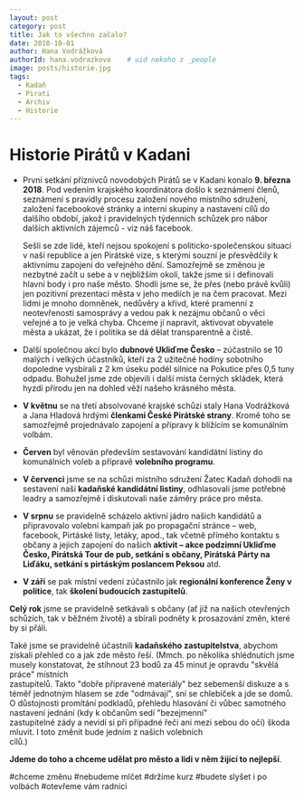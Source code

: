 ```yaml
---
layout: post
category: post
title: Jak to všechno začalo?
date: 2018-10-01
author: Hana Vodrážková
authorId: hana.vodrazkova    # uid nekoho z _people
image: posts/historie.jpg
tags:
  - Kadaň
  - Pirati
  - Archiv
  - Historie
---
```


# Historie Pirátů v Kadani

* První setkání příznivců novodobých Pirátů se v Kadani konalo **9. března 2018**. Pod vedením krajského koordinátora došlo k seznámení členů, seznámení s pravidly procesu založení nového místního sdružení, založení facebookové stránky a interní skupiny a nastavení cílů do dalšího období, jakož i pravidelných týdenních schůzek pro nábor dalších aktivních zájemců - viz náš facebook.

  Sešli se zde lidé, kteří nejsou spokojení s politicko-společenskou situací v naší republice a jen Pirátské vize, s kterými souzní je   přesvědčily k aktivnímu zapojení do veřejného dění. Samozřejmě se změnou je nezbytné začít u sebe a v nejbližším okolí, takže jsme si   i definovali hlavní body i pro naše město. 
  Shodli jsme se, že přes (nebo právě kvůli) jen pozitivní prezentaci města v jeho mediích je na čem pracovat. 
  Mezi lidmi je mnoho domněnek, nedůvěry a křivd, které pramenní z neotevřenosti samosprávy a vedou pak k nezájmu občanů o věci veřejné   a to je velká chyba. 
  Chceme jí napravit, aktivovat obyvatele města a ukázat, že i politika se dá dělat transparentně a čistě.   

* Další společnou akcí bylo **dubnové Ukliďme Česko** – zúčastnilo se 10 malých i velkých účastníků, kteří za 2 užitečné hodiny sobotního dopoledne vysbírali z 2 km úseku podél silnice na Pokutice přes 0,5 tuny odpadu. Bohužel jsme zde objevili i další místa černých skládek, která hyzdí přírodu jen na dohled věží našeho krásného města.

* **V květnu** se na třetí absolvované krajské schůzi staly Hana Vodrážková a Jana Hladová hrdými **členkami České Pirátské strany**. Kromě toho se samozřejmě projednávalo zapojení a přípravy k blížícím se komunálním volbám.

* **Červen** byl věnován především sestavování kandidátní listiny do komunálních voleb a přípravě **volebního programu**.

* **V červenci** jsme se na schůzi místního sdružení Žatec Kadaň dohodli na sestavení naší **kadaňské kandidátní listiny**, odhlasovali jsme potřebné leadry a samozřejmě i diskutovali naše záměry práce pro města.

* **V srpnu** se pravidelně scházelo aktivní jádro našich kandidátů a připravovalo volební kampaň jak po propagační stránce – web, facebook, Pirtáské listy, letáky, apod., tak včetně přímého kontaktu s občany a jejich zapojení do našich **aktivit – akce podzimní Ukliďme Česko, Pirátská Tour de pub, setkání s občany, Pirátská Párty na Liďáku, setkání s pirtáským poslancem Peksou** atd. 

* **V září** se pak místní vedení zúčastnilo jak **regionální konference Ženy v politice**, tak **školení budoucích zastupitelů**. 

**Celý rok** jsme se pravidelně setkávali s občany (ať již na našich otevřených schůzích, tak v běžném životě) a sbírali podněty k prosazování změn, které by si přáli.

  Také jsme se pravidelně účastnili **kadaňského zastupitelstva**, abychom získali přehled co a jak zde město řeší.
  (Mmch. po několika shlédnutích jsme musely konstatovat, že stihnout 23 bodů za 45 minut je opravdu "skvělá práce" místních       
  zastupitelů. Takto "dobře připravené materiály" bez sebemenší diskuze a s téměř jednotným hlasem se zde "odmávají", sní se chlebíček   a jde se domů. 
  O důstojnosti promítání podkladů, přehledu hlasování či vůbec samotného nastavení jednání (kdy k občanům sedí "bezejmenní"    
  zastupitelné zády a nevidí si při případné řeči ani mezi sebou do očí) škoda mluvit. I toto změnit bude jedním z našich volebních   
  cílů.)

**Jdeme do toho a chceme udělat pro město a lidi v něm žijící to nejlepší**. 


#chceme změnu         #nebudeme mlčet         #držíme kurz          #budete slyšet i po volbách        #otevřeme vám radnici  

